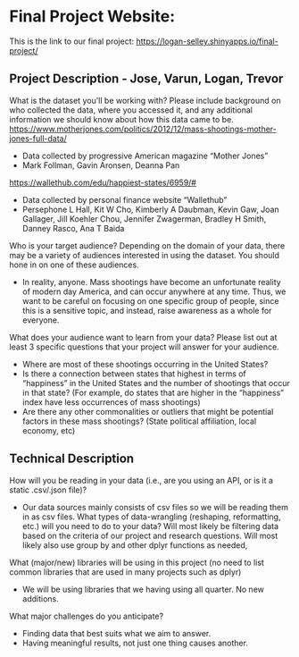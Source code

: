 # Final Project Website:
This is the link to our final project: https://logan-selley.shinyapps.io/final-project/


## Project Description - Jose, Varun, Logan, Trevor

What is the dataset you'll be working with?  Please include background on who collected the data, where you accessed it, and any additional information we should know about how this data came to be.
https://www.motherjones.com/politics/2012/12/mass-shootings-mother-jones-full-data/
- Data collected by progressive American magazine “Mother Jones”
-  Mark Follman, Gavin Aronsen, Deanna Pan

https://wallethub.com/edu/happiest-states/6959/#
- Data collected by personal finance website “Wallethub”
- Persephone L Hall, Kit W Cho, Kimberly A Daubman, Kevin Gaw, Joan Gallager, Jill Koehler Chou, Jennifer Zwagerman, Bradley H Smith, Danney Rasco, Ana T Baida

Who is your target audience?  Depending on the domain of your data, there may be a variety of audiences interested in using the dataset.  You should hone in on one of these audiences.
- In reality, anyone. Mass shootings have become an unfortunate reality of modern day America, and can occur anywhere at any time. Thus, we want to be careful on focusing on one specific group of people, since this is a sensitive topic, and instead, raise awareness as a whole for everyone.  

What does your audience want to learn from your data?  Please list out at least 3 specific questions that your project will answer for your audience.

- Where are most of these shootings occurring in the United States? 
- Is there a connection between states that highest in terms of “happiness” in the United States and the number of shootings that occur in that state? (For example, do states that are higher in the “happiness” index have less occurrences of mass shootings)
- Are there any other commonalities or outliers that might be potential factors in these mass shootings? (State political affiliation, local economy, etc)


## Technical Description
How will you be reading in your data (i.e., are you using an API, or is it a static .csv/.json file)? 
- Our data sources mainly consists of csv files so we will be reading them in as csv files. 
What types of data-wrangling (reshaping, reformatting, etc.) will you need to do to your data?
Will most likely be filtering data based on the criteria of our project and research questions. 
Will most likely also use group by and other dplyr functions as needed,

What (major/new) libraries will be using in this project (no need to list common libraries that are used in many projects such as dplyr)
- We will be using libraries that we having using all quarter. No new additions.

What major challenges do you anticipate? 
- Finding data that best suits what we aim to answer. 
- Having meaningful results, not just one thing causes another. 


